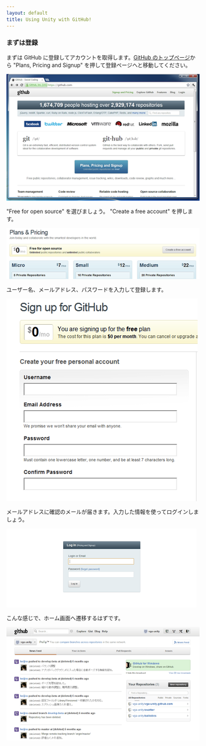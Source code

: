 ```yaml
---
layout: default
title: Using Unity with GitHub!
---
```


### まずは登録

まずは GitHub に登録してアカウントを取得します。<a href="http://github.com">GitHub のトップページ</a>から "Plans, Pricing and Signup" を押して登録ページへと移動してください。

![](images/1-1.png)

"Free for open source" を選びましょう。 "Create a free account" を押します。

![](images/1-2.png)

ユーザー名、メールアドレス、パスワードを入力して登録します。

![](images/1-3.png)

メールアドレスに確認のメールが届きます。入力した情報を使ってログインしましょう。

![](images/1-4.png)

こんな感じで、ホーム画面へ遷移するはずです。

![](images/1-5.png)
